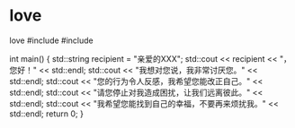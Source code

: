 # love
love
#include <iostream>
#include <string>

int main() {
  std::string recipient = "亲爱的XXX";
  std::cout << recipient << "，您好！" << std::endl;
  std::cout << "我想对您说，我非常讨厌您。" << std::endl;
  std::cout << "您的行为令人反感，我希望您能改正自己。" << std::endl;
  std::cout << "请您停止对我造成困扰，让我们远离彼此。" << std::endl;
  std::cout << "我希望您能找到自己的幸福，不要再来烦扰我。" << std::endl;
  return 0;
}
